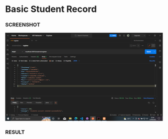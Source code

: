 # Basic Student Record

### SCREENSHOT

![RESULT 1](/images/images-result1.png "IMAGES RESULT 1")

### RESULT
